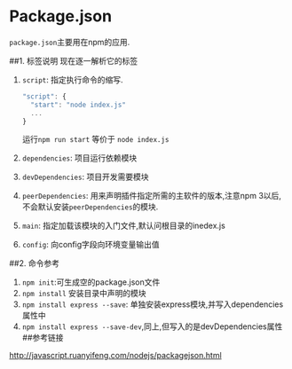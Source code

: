 # Package.json

`package.json`主要用在npm的应用.

##1. 标签说明 
现在逐一解析它的标签

1. `script`: 指定执行命令的缩写.
     
     ```javascript
     "script": {
       "start": "node index.js"
       ...
     }
     ```
     
     运行`npm run start` 等价于 `node index.js`
2. `dependencies`: 项目运行依赖模块

    
3. `devDependencies`: 项目开发需要模块
4. `peerDependencies`: 用来声明插件指定所需的主软件的版本,注意npm 3以后,不会默认安装`peerDependencies`的模块.
5. `main`: 指定加载该模块的入门文件,默认问根目录的inedex.js
6. `config`: 向config字段向环境变量输出值      

##2. 命令参考

1. `npm init`:可生成空的package.json文件
2. `npm install` 安装目录中声明的模块
3. `npm install express --save`: 单独安装express模块,并写入dependencies属性中
4. `npm install express --save-dev`,同上,但写入的是devDependencies属性
##参考链接

<http://javascript.ruanyifeng.com/nodejs/packagejson.html>